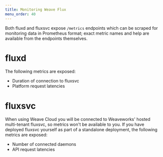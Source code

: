 ```yaml
---
title: Monitoring Weave Flux
menu_order: 40
---
```


Both fluxd and fluxsvc expose `/metrics` endpoints which can be
scraped for monitoring data in Prometheus format; exact metric names
and help are available from the endpoints themselves.

# fluxd

The following metrics are exposed:

* Duration of connection to fluxsvc
* Platform request latencies

# fluxsvc

When using Weave Cloud you will be connected to Weaveworks' hosted
multi-tenant fluxsvc, so metrics won't be available to you. If you
have deployed fluxsvc yourself as part of a standalone deployment, the
following metrics are exposed:

* Number of connected daemons
* API request latencies
